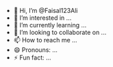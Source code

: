 - 👋 Hi, I’m @Faisal123Ali
- 👀 I’m interested in ...
- 🌱 I’m currently learning ...
- 💞️ I’m looking to collaborate on ...
- 📫 How to reach me ...
- 😄 Pronouns: ...
- ⚡ Fun fact: ...

<!---
Faisal123Ali/Faisal123Ali is a ✨ special ✨ repository because its `README.md` (this file) appears on your GitHub profile.
You can click the Preview link to take a look at your changes.
--->
